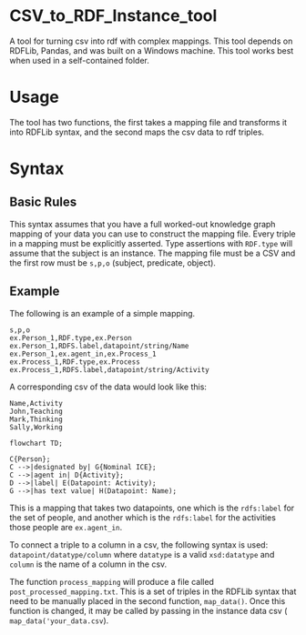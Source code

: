 # CSV_to_RDF_Instance_tool
A tool for turning csv into rdf with complex mappings. This tool depends on RDFLib, Pandas, and was built on a Windows machine. This tool works best when used in a self-contained folder.

# Usage
The tool has two functions, the first takes a mapping file and transforms it into RDFLib syntax, and the second maps the csv data to rdf triples.

# Syntax

## Basic Rules
This syntax assumes that you have a full worked-out knowledge graph mapping of your data you can use to construct the mapping file. Every triple in a mapping must be explicitly asserted. Type assertions with `RDF.type` will assume that the subject is an instance. The mapping file must be a CSV and the first row must be `s,p,o` (subject, predicate, object).

## Example
The following is an example of a simple mapping.

```csv
s,p,o
ex.Person_1,RDF.type,ex.Person
ex.Person_1,RDFS.label,datapoint/string/Name
ex.Person_1,ex.agent_in,ex.Process_1
ex.Process_1,RDF.type,ex.Process
ex.Process_1,RDFS.label,datapoint/string/Activity
```

A corresponding csv of the data would look like this:

```csv
Name,Activity
John,Teaching
Mark,Thinking
Sally,Working
```

```mermaid
flowchart TD;

C{Person};
C -->|designated by| G{Nominal ICE};
C -->|agent in| D{Activity};
D -->|label| E(Datapoint: Activity);
G -->|has text value| H(Datapoint: Name);
```

This is a mapping that takes two datapoints, one which is the `rdfs:label` for the set of people, and another which is the `rdfs:label` for the activities those people are `ex.agent_in`.

To connect a triple to a column in a csv, the following syntax is used:
`datapoint/datatype/column` where `datatype` is a valid `xsd:datatype` and `column` is the name of a column in the csv.

The function `process_mapping` will produce a file called `post_processed_mapping.txt`. This is a set of triples in the RDFLib syntax that need to be manually placed in the second function, `map_data()`. Once this function is changed, it may be called by passing in the instance data csv ( `map_data('your_data.csv`).


